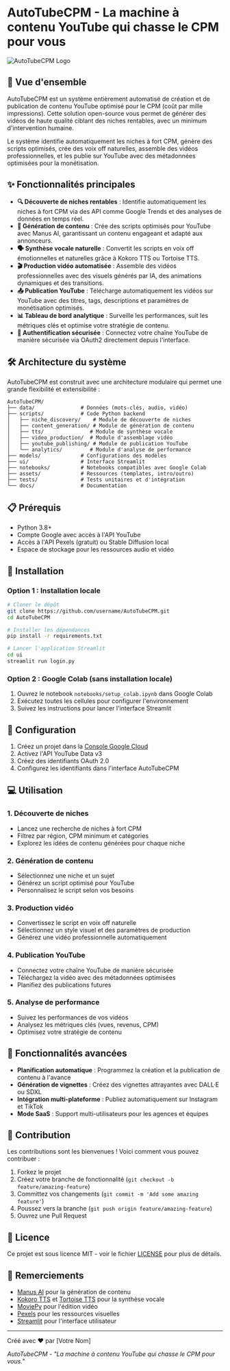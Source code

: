 # AutoTubeCPM - La machine à contenu YouTube qui chasse le CPM pour vous

![AutoTubeCPM Logo](assets/logo.png)

## 🚀 Vue d'ensemble

AutoTubeCPM est un système entièrement automatisé de création et de publication de contenu YouTube optimisé pour le CPM (coût par mille impressions). Cette solution open-source vous permet de générer des vidéos de haute qualité ciblant des niches rentables, avec un minimum d'intervention humaine.

Le système identifie automatiquement les niches à fort CPM, génère des scripts optimisés, crée des voix off naturelles, assemble des vidéos professionnelles, et les publie sur YouTube avec des métadonnées optimisées pour la monétisation.

## ✨ Fonctionnalités principales

- **🔍 Découverte de niches rentables** : Identifie automatiquement les niches à fort CPM via des API comme Google Trends et des analyses de données en temps réel.
- **📝 Génération de contenu** : Crée des scripts optimisés pour YouTube avec Manus AI, garantissant un contenu engageant et adapté aux annonceurs.
- **🗣️ Synthèse vocale naturelle** : Convertit les scripts en voix off émotionnelles et naturelles grâce à Kokoro TTS ou Tortoise TTS.
- **🎬 Production vidéo automatisée** : Assemble des vidéos professionnelles avec des visuels générés par IA, des animations dynamiques et des transitions.
- **📤 Publication YouTube** : Télécharge automatiquement les vidéos sur YouTube avec des titres, tags, descriptions et paramètres de monétisation optimisés.
- **📊 Tableau de bord analytique** : Surveille les performances, suit les métriques clés et optimise votre stratégie de contenu.
- **🔐 Authentification sécurisée** : Connectez votre chaîne YouTube de manière sécurisée via OAuth2 directement depuis l'interface.

## 🛠️ Architecture du système

AutoTubeCPM est construit avec une architecture modulaire qui permet une grande flexibilité et extensibilité :

```
AutoTubeCPM/
├── data/               # Données (mots-clés, audio, vidéo)
├── scripts/            # Code Python backend
│   ├── niche_discovery/    # Module de découverte de niches
│   ├── content_generation/ # Module de génération de contenu
│   ├── tts/               # Module de synthèse vocale
│   ├── video_production/  # Module d'assemblage vidéo
│   ├── youtube_publishing/ # Module de publication YouTube
│   └── analytics/         # Module d'analyse de performance
├── models/             # Configurations des modèles
├── ui/                 # Interface Streamlit
├── notebooks/          # Notebooks compatibles avec Google Colab
├── assets/             # Ressources (templates, intro/outro)
├── tests/              # Tests unitaires et d'intégration
└── docs/               # Documentation
```

## 📋 Prérequis

- Python 3.8+
- Compte Google avec accès à l'API YouTube
- Accès à l'API Pexels (gratuit) ou Stable Diffusion local
- Espace de stockage pour les ressources audio et vidéo

## 🚀 Installation

### Option 1 : Installation locale

```bash
# Cloner le dépôt
git clone https://github.com/username/AutoTubeCPM.git
cd AutoTubeCPM

# Installer les dépendances
pip install -r requirements.txt

# Lancer l'application Streamlit
cd ui
streamlit run login.py
```

### Option 2 : Google Colab (sans installation locale)

1. Ouvrez le notebook `notebooks/setup_colab.ipynb` dans Google Colab
2. Exécutez toutes les cellules pour configurer l'environnement
3. Suivez les instructions pour lancer l'interface Streamlit

## 🔧 Configuration

1. Créez un projet dans la [Console Google Cloud](https://console.cloud.google.com/)
2. Activez l'API YouTube Data v3
3. Créez des identifiants OAuth 2.0
4. Configurez les identifiants dans l'interface AutoTubeCPM

## 💻 Utilisation

### 1. Découverte de niches

- Lancez une recherche de niches à fort CPM
- Filtrez par région, CPM minimum et catégories
- Explorez les idées de contenu générées pour chaque niche

### 2. Génération de contenu

- Sélectionnez une niche et un sujet
- Générez un script optimisé pour YouTube
- Personnalisez le script selon vos besoins

### 3. Production vidéo

- Convertissez le script en voix off naturelle
- Sélectionnez un style visuel et des paramètres de production
- Générez une vidéo professionnelle automatiquement

### 4. Publication YouTube

- Connectez votre chaîne YouTube de manière sécurisée
- Téléchargez la vidéo avec des métadonnées optimisées
- Planifiez des publications futures

### 5. Analyse de performance

- Suivez les performances de vos vidéos
- Analysez les métriques clés (vues, revenus, CPM)
- Optimisez votre stratégie de contenu

## 🌟 Fonctionnalités avancées

- **Planification automatique** : Programmez la création et la publication de contenu à l'avance
- **Génération de vignettes** : Créez des vignettes attrayantes avec DALL·E ou SDXL
- **Intégration multi-plateforme** : Publiez automatiquement sur Instagram et TikTok
- **Mode SaaS** : Support multi-utilisateurs pour les agences et équipes

## 🤝 Contribution

Les contributions sont les bienvenues ! Voici comment vous pouvez contribuer :

1. Forkez le projet
2. Créez votre branche de fonctionnalité (`git checkout -b feature/amazing-feature`)
3. Committez vos changements (`git commit -m 'Add some amazing feature'`)
4. Poussez vers la branche (`git push origin feature/amazing-feature`)
5. Ouvrez une Pull Request

## 📄 Licence

Ce projet est sous licence MIT - voir le fichier [LICENSE](LICENSE) pour plus de détails.

## 🙏 Remerciements

- [Manus AI](https://manus.ai/) pour la génération de contenu
- [Kokoro TTS](https://github.com/koeai/kokoro-tts) et [Tortoise TTS](https://github.com/neonbjb/tortoise-tts) pour la synthèse vocale
- [MoviePy](https://zulko.github.io/moviepy/) pour l'édition vidéo
- [Pexels](https://www.pexels.com/) pour les ressources visuelles
- [Streamlit](https://streamlit.io/) pour l'interface utilisateur

---

Créé avec ❤️ par [Votre Nom]

*AutoTubeCPM - "La machine à contenu YouTube qui chasse le CPM pour vous."*
